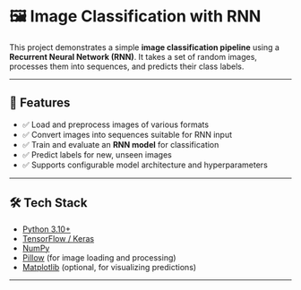 
# 🖼️ Image Classification with RNN

This project demonstrates a simple **image classification pipeline** using a **Recurrent Neural Network (RNN)**. It takes a set of random images, processes them into sequences, and predicts their class labels.

---

## 🚀 Features
- ✅ Load and preprocess images of various formats  
- ✅ Convert images into sequences suitable for RNN input  
- ✅ Train and evaluate an **RNN model** for classification  
- ✅ Predict labels for new, unseen images  
- ✅ Supports configurable model architecture and hyperparameters  

---

## 🛠️ Tech Stack
- [Python 3.10+](https://www.python.org/)  
- [TensorFlow / Keras](https://www.tensorflow.org/)  
- [NumPy](https://numpy.org/)  
- [Pillow](https://python-pillow.org/) (for image loading and processing)  
- [Matplotlib](https://matplotlib.org/) (optional, for visualizing predictions)  

---
